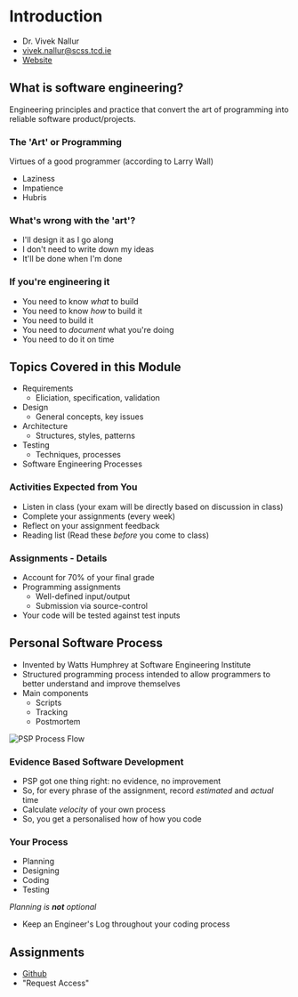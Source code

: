 # Introduction
- Dr. Vivek Nallur
- vivek.nallur@scss.tcd.ie
- [Website](https://www.scss.tcd.ie/~nallurv/teaching/cs3012/)

## What is software engineering?
Engineering principles and practice that convert the art of programming into reliable software product/projects.

### The 'Art' or Programming
Virtues of a good programmer (according to Larry Wall)

- Laziness
- Impatience
- Hubris

### What's wrong with the 'art'?
- I'll design it as I go along
- I don't need to write down my ideas
- It'll be done when I'm done

### If you're engineering it
- You need to know *what* to build
- You need to know *how* to build it
- You need to build it
- You need to *document* what you're doing
- You need to do it on time

## Topics Covered in this Module
- Requirements
    - Eliciation, specification, validation
- Design
    - General concepts, key issues
- Architecture
    - Structures, styles, patterns
- Testing
    - Techniques, processes
- Software Engineering Processes

### Activities Expected from You
- Listen in class (your exam will be directly based on discussion in class)
- Complete your assignments (every week)
- Reflect on your assignment feedback
- Reading list (Read these *before* you come to class)

### Assignments - Details
- Account for 70% of your final grade
- Programming assignments
    - Well-defined input/output
    - Submission via source-control
- Your code will be tested against test inputs


## Personal Software Process
- Invented by Watts Humphrey at Software Engineering Institute
- Structured programming process intended to allow programmers to better understand and improve themselves
- Main components
    - Scripts
    - Tracking
    - Postmortem
    
![PSP Process Flow](SoftEng/Diagrams/1.0.jpg)

### Evidence Based Software Development
- PSP got one thing right: no evidence, no improvement
- So, for every phrase of the assignment, record *estimated* and *actual* time
- Calculate *velocity* of your own process
- So, you get a personalised how of how you code

### Your Process
- Planning
- Designing
- Coding
- Testing

*Planning is **not** optional*

- Keep an Engineer's Log throughout your coding process

## Assignments
- [Github](https://gitlab.scss.tcd.ie/vivek.nallur/cs3012.git)
- "Request Access"
